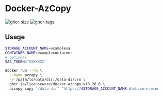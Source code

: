 # Docker-AzCopy

[![ghcr-size](https://ghcr-badge.egpl.dev/licenseware/docker-azcopy/size)](https://github.com/orgs/licenseware/packages/container/package/docker-azcopy)
[![ghcr-tags](https://ghcr-badge.egpl.dev/licenseware/docker-azcopy/latest_tag?label=latest-tag)](https://github.com/orgs/licenseware/packages/container/package/docker-azcopy)

## Usage

```bash
STORAGE_ACCOUNT_NAME=examplesa
CONTAINER_NAME=examplecontainer
# optional
SAS_TOKEN="XXXXXXX"

docker run --rm \
  --name azcopy \
  -v /path/to/data/dir:/data-dir:ro \
  ghcr.io/licenseware/docker-azcopy:v10.26.0 \
  azcopy copy "/data-dir" "https://$STORAGE_ACCOUNT_NAME.blob.core.windows.net/$CONTAINER_NAME/data-dir$SAS_TOKEN" --recursive
```

